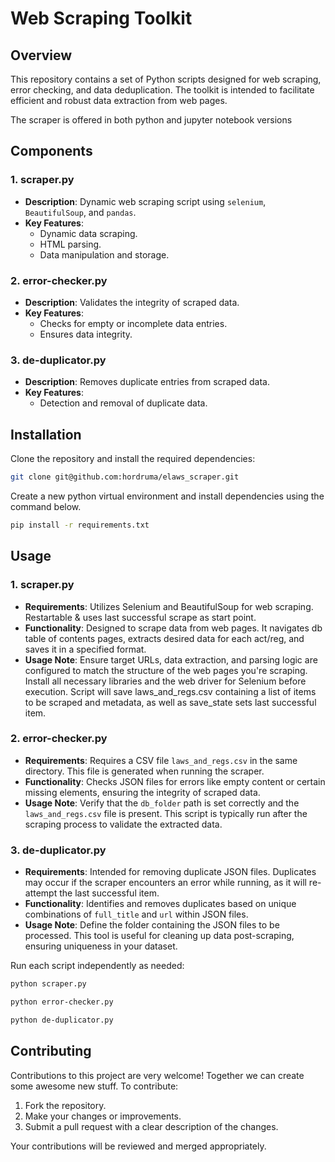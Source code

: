 # Web Scraping Toolkit

## Overview

This repository contains a set of Python scripts designed for web scraping, error checking, and data deduplication. The toolkit is intended to facilitate efficient and robust data extraction from web pages.

The scraper is offered in both python and jupyter notebook versions

## Components

### 1. scraper.py

- **Description**: Dynamic web scraping script using `selenium`, `BeautifulSoup`, and `pandas`.
- **Key Features**:
  - Dynamic data scraping.
  - HTML parsing.
  - Data manipulation and storage.

### 2. error-checker.py

- **Description**: Validates the integrity of scraped data.
- **Key Features**:
  - Checks for empty or incomplete data entries.
  - Ensures data integrity.

### 3. de-duplicator.py

- **Description**: Removes duplicate entries from scraped data.
- **Key Features**:
  - Detection and removal of duplicate data.

## Installation

Clone the repository and install the required dependencies:

```bash
git clone git@github.com:hordruma/elaws_scraper.git
```


Create a new python virtual environment and install dependencies using the command below.

```bash
pip install -r requirements.txt
```

## Usage

### 1. scraper.py

- **Requirements**: Utilizes Selenium and BeautifulSoup for web scraping. Restartable & uses last successful scrape as start point.
- **Functionality**: Designed to scrape data from web pages. It navigates db table of contents pages, extracts desired data for each act/reg, and saves it in a specified format.
- **Usage Note**: Ensure target URLs, data extraction, and parsing logic are configured to match the structure of the web pages you're scraping. Install all necessary libraries and the web driver for Selenium before execution. Script will save laws_and_regs.csv containing a list of items to be scraped and metadata, as well as save_state sets last successful item.

### 2. error-checker.py

- **Requirements**: Requires a CSV file `laws_and_regs.csv` in the same directory. This file is generated when running the scraper.
- **Functionality**: Checks JSON files for errors like empty content or certain missing elements, ensuring the integrity of scraped data.
- **Usage Note**: Verify that the `db_folder` path is set correctly and the `laws_and_regs.csv` file is present. This script is typically run after the scraping process to validate the extracted data.

### 3. de-duplicator.py

- **Requirements**: Intended for removing duplicate JSON files. Duplicates may occur if the scraper encounters an error while running, as it will re-attempt the last successful item.
- **Functionality**: Identifies and removes duplicates based on unique combinations of `full_title` and `url` within JSON files.
- **Usage Note**: Define the folder containing the JSON files to be processed. This tool is useful for cleaning up data post-scraping, ensuring uniqueness in your dataset.

Run each script independently as needed:

```bash
python scraper.py
```

```bash
python error-checker.py
```

```bash
python de-duplicator.py
```

## Contributing

Contributions to this project are very welcome! Together we can create some awesome new stuff. To contribute:

1. Fork the repository.
2. Make your changes or improvements.
3. Submit a pull request with a clear description of the changes.

Your contributions will be reviewed and merged appropriately.
